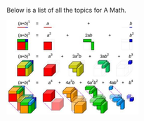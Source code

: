 <html>
<body>

<head>
 <style>
  .binomialimg {
    width: 300px;
    display: inline-block;
   }
 </style>
</head>

<p>Below is a list of all the topics for A Math.</p>

<div class="binomial">
 <img class="binomialimg" src="images/Capture.JPG"> 
</div>

</body>
</html>
